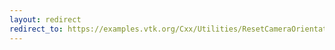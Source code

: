 ```yaml
---
layout: redirect
redirect_to: https://examples.vtk.org/Cxx/Utilities/ResetCameraOrientation/
---
```

